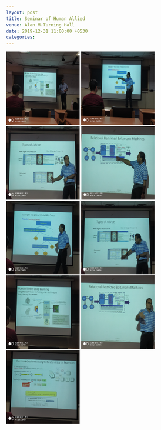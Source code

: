 ```yaml
---
layout: post
title: Seminar of Human Allied 
venue: Alan M.Turning Hall
date: 2019-12-31 11:00:00 +0530
categories:
---
```



<img src="/images/1-01.png" style="width:200px;height:200px;" />
<img src="/images/2-01.png" style="width:200px;height:200px;" />
<img src="/images/3-01.png" style="width:200px;height:200px;" />
<img src="/images/4-01.png" style="width:200px;height:200px;" />
<img src="/images/5-01.png" style="width:200px;height:200px;" />
<img src="/images/6-01.png" style="width:200px;height:200px;" />
<img src="/images/7-01.png" style="width:200px;height:200px;" />
<img src="/images/8.png" style="width:200px;height:200px;" />
<img src="/images/9-01.png" style="width:200px;height:200px;" />   

    


